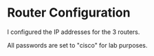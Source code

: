 <!DOCTYPE html>
<html>

<body>
  <h1>Router Configuration</h1>
  <p>I configured the IP addresses for the 3 routers.</p>
  <p>All passwords are set to "cisco" for lab purposes.</p>
</body>
</html>
